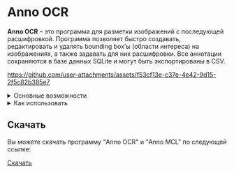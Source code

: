 # Anno OCR

**Anno OCR** – это программа для разметки изображений с последующей расшифровкой. Программа позволяет быстро создавать, редактировать и удалять bounding box’ы (области интереса) на изображениях, а также задавать для них расшифровки. Все аннотации сохраняются в базе данных SQLite и могут быть экспортированы в CSV.

https://github.com/user-attachments/assets/f53cf13e-c37e-4e42-9d15-2f5c82b385e7

<details>
  <summary>Основные возможности</summary>

  - **Загрузка изображений:**
    - Выбор папки с изображениями (файлы с расширением `.jpg`).
    - Автоматическая работа с базой данных (`annotations.db`) в выбранной папке.

  - **Создание и редактирование bounding box’ов:**
    - Рисование нового бокса при помощи ЛКМ (если не включён режим редактирования).
    - Режим редактирования (включается кнопкой *Edit Boxes* или сочетанием `Ctrl+E`):
      - Ручки (синие квадратики) позволяют изменять размеры бокса.
      - При клике по пустому месту (без бокса) режим редактирования автоматически выключается.
      - После изменения размера данные обновляются и отражаются в панели расшифровок.

  - **Панель расшифровок и обрезков:**
    - Панель, отображающая вырезанные фрагменты (cropped images) из боксов и соответствующие поля ввода для расшифровки.
    - Панель по умолчанию скрыта и открывается по кнопке *Toggle Decoding Panel* или сочетанием `Ctrl+D`.
    - Панель открывается с соотношением 75% для изображения и 25% для панели, а после любых изменений обновляется автоматически.
    - Размер шрифта полей ввода можно задавать в настройках.

  - **Масштабирование:**
    - Масштабирование изображения с помощью колёсика мыши при зажатом `Ctrl`.
    - Стандартные кнопки зума (➕ и ➖).

  - **Навигация:**
    - Перелистывание изображений с помощью кнопок или горячих клавиш:
      - `Ctrl+Left` и `Ctrl+Right` переключают изображения (однократное нажатие).

  - **Горячие клавиши для быстрого ввода:**
    - Сочетания `Ctrl+1` .. `Ctrl+5` позволяют вставлять заданные строки или символы в поля ввода расшифровок.
    - Тексты для горячих клавиш настраиваются через окно настроек.

  - **Настройки:**
    - В настройках можно изменить:
      - Толщину и цвет линий боксов.
      - Размер и цвет уголков (ручек) для редактирования.
      - Размер шрифта в полях ввода расшифровок.
      - Тексты для горячих клавиш `Ctrl+1` … `Ctrl+5`.
    - Все настройки сохраняются в файле `config.json`, который создаётся рядом с exe.

  - **Экспорт аннотаций:**
    - Экспорт всех аннотаций в CSV файл с колонками:
      - `image_name, x_center, y_center, width, height, class_id, decoding`.
</details>

<details>
  <summary>Как использовать</summary>

1. **Запустите Anno OCR** (например, запустив скомпилированный exe-файл).
2. **Выберите папку** с изображениями через меню *File → Select Folder*.
3. **Навигация:**  
   - Используйте кнопки (🡰 / 🡲) или поле **Select Page** для перехода между изображениями.
   - Горячие клавиши `Ctrl+Left` и `Ctrl+Right` также переключают изображения.
4. **Создание бокса:**  
   - Если режим редактирования выключен, нажмите ЛКМ на изображении и тяните для создания нового бокса.
5. **Редактирование боксов:**  
   - Включите режим редактирования (кнопка *Edit Boxes* или `Ctrl+E`).
   - Изменяйте размеры бокса, перетаскивая синие ручки.  
   - Для выхода из режима редактирования нажмите ЛКМ по пустому месту на изображении.
6. **Панель расшифровок:**  
   - Включите панель с помощью кнопки *Toggle Decoding Panel* или `Ctrl+D`.
   - Панель будет отображать обрезки боксов и поля для ввода расшифровок. При изменении настроек или боксов панель обновляется автоматически.
7. **Настройки:**  
   - В меню *File → Settings* можно задать параметры:
     - Толщина и цвет линий боксов.
     - Размер и цвет уголков.
     - Размер шрифта полей ввода.
     - Горячие клавиши для вставки текста.
8. **Экспорт:**  
   - Для экспорта аннотаций в CSV выберите *File → Export to CSV*.
</details>

## Скачать

Вы можете скачать программу "Anno OCR" и "Anno MCL" по следующей ссылке:

[Скачать](https://drive.google.com/drive/folders/1K4D0LPNx1idc5h0YMJ1rPYqewmyKZC39?usp=drive_link)
